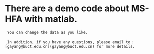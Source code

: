 # There are a demo code about  MS-HFA with matlab.
     You can change the data as you like.
     
     In addition, if you have any questions, please email to： [gayang@buct.edu.cn](gayang@buct.edu.cn) for more details.
